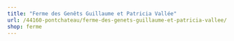 ```yaml
---
title: "Ferme des Genêts Guillaume et Patricia Vallée"
url: /44160-pontchateau/ferme-des-genets-guillaume-et-patricia-vallee/
shop: ferme
---
```

